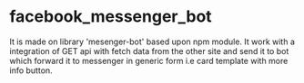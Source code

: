 # facebook_messenger_bot

It is made on library 'mesenger-bot' based upon npm module.
It work with a integration of GET api with fetch data from the other site and send it to bot which forward it to messenger in generic form i.e card template with more info button.